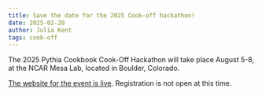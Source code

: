 ```yaml
---
title: Save the date for the 2025 Cook-off hackathon!
date: 2025-02-20
author: Julia Kent
tags: cook-off
---
```


The 2025 Pythia Cookbook Cook-Off Hackathon will take place August
5-8, at the NCAR Mesa Lab, located in Boulder, Colorado.

[The website for the event is live](https://projectpythia.org/pythia-cookoff-2025/). Registration is not open at this time.
